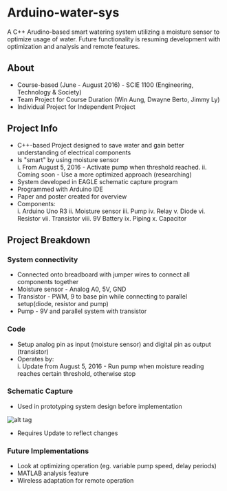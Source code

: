 # Arduino-water-sys

A C++ Arudino-based smart watering system utilizing a moisture sensor to optimize usage of water. Future functionality is resuming development with optimization and analysis and remote features.

## About
* Course-based (June - August 2016) - SCIE 1100 (Engineering, Technology & Society)
* Team Project for Course Duration (Win Aung, Dwayne Berto, Jimmy Ly)
* Individual Project for Independent Project

## Project Info
* C++-based Project designed to save water and gain better understanding of electrical components
* Is "smart" by using moisture sensor  
i. From August 5, 2016 - Activate pump when threshold reached.
ii. Coming soon - Use a more optimized approach (researching)
* System developed in EAGLE schematic capture program
* Programmed with Arduino IDE
* Paper and poster created for overview
* Components:  
i. Arduino Uno R3
ii. Moisture sensor
iii. Pump
iv. Relay
v. Diode
vi. Resistor
vii. Transistor
viii. 9V Battery
ix. Piping
x. Capacitor

## Project Breakdown

### System connectivity
* Connected onto breadboard with jumper wires to connect all components together
* Moisture sensor - Analog A0, 5V, GND
* Transistor - PWM, 9 to base pin while connecting to parallel setup(diode, resistor and pump)
* Pump - 9V and parallel system with transistor

### Code
* Setup analog pin as input (moisture sensor) and digital pin as output (transistor)
* Operates by:  
i. Update from August 5, 2016 - Run pump when moisture reading reaches certain threshold, otherwise stop

### Schematic Capture
* Used in prototyping system design before implementation

![alt tag](https://github.com/nick1au/Arduino-water-sys/blob/master/2016-08-22%20(2).png)
* Requires Update to reflect changes

### Future Implementations
* Look at optimizing operation (eg. variable pump speed, delay periods)
* MATLAB analysis feature
* Wireless adaptation for remote operation
